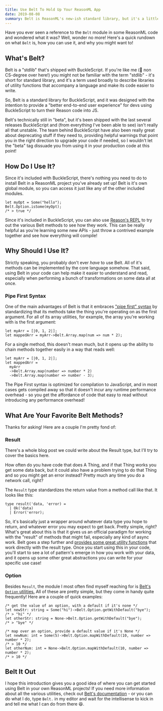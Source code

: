 ```yaml
---
title: Use Belt To Hold Up Your ReasonML App
date: 2019-08-08
summary: Belt is ReasonML's new-ish standard library, but it's a little hard to find a good explanation of what it is and what you can do with it. Let's take a look at how you might want to use it in your Reason app!
---
```


Have you ever seen a reference to the `Belt` module in some ReasonML code and wondered what it was? Well, wonder no more! Here's a quick rundown on what `Belt` is, how you can use it, and why you might want to!

## What's Belt?

Belt is a "stdlib" that's shipped with BuckleScript. If you're like me (👋 non CS-degree over here!) you might not be familiar with the term "stdlib" - it's short for standard library, and it's a term used broadly to describe libraries of utility functions that accompany a language and make its code easier to write.

So, Belt is a standard library for BuckleScript, and it was designed with the intention to provide a "better end-to-end user experience" for devs using BuckleScript to turn their Reason code into JS.

Belt's technically still in "beta", but it's been shipped with the last several releases BuckleScript and (from everything I've been able to see) isn't really all that unstable. The team behind BuckleScript have also been really great about deprecating stuff if they need to, providing helpful warnings that point you in the right direction to upgrade your code if needed, so I wouldn't let the "beta" tag dissuade you from using it in your production code at this point!

## How Do I Use It?

Since it's included with BuckleScript, there's nothing you need to do to install Belt in a ReasonML project you've already set up! Belt is it's own global module, so you can access it just like any of the other included modules.

```reason
let myOpt = Some("hello");
Belt.Option.isSome(myOpt);
/* > true */
```

Since it's included in BuckleScript, you can also use [Reason's REPL](https://reasonml.github.io/en/try?rrjsx=true&reason=DYUwLgBAtgng8gB0gXggZQPZRACgEQAWIwwGeAlANwBQAQsWAHSJgCWGAdo6wM6bY5YLKtSA) to try out the various Belt methods to see how they work. This can be really helpful as you're learning some new APIs - just throw a contrived example together and see how everything will compile!

## Why Should I Use It?

Strictly speaking, you probably don't ever _have_ to use Belt. All of it's methods can be implemented by the core language somehow. That said, using Belt in your code can help make it easier to understand and read, especially when performing a bunch of transformations on some data all at once.

### Pipe First Syntax

One of the main advantages of Belt is that it embraces ["pipe first" syntax](https://bucklescript.github.io/docs/en/pipe-first) by standardizing that its methods take the thing you're operating on as the first argument. For all of its array utilities, for example, the array you're working with is the first argument:

```reason
let myArr = [|0, 1, 2|];
let mappedArr = myArr->Belt.Array.map(num => num * 2);
```

For a single method, this doesn't mean much, but it opens up the ability to chain methods together easily in a way that reads well:

```reason
let myArr = [|0, 1, 2|];
let mappedArr =
  myArr
  ->Belt.Array.map(number => number * 2)
  ->Belt.Array.map(number => number - 3);
```

The Pipe First syntax is optimized for compilation to JavaScript, and in most cases gets compiled away so that it doesn't incur any runtime performance overhead - so you get the affordance of code that easy to read without introducing any performance overhead!

## What Are Your Favorite Belt Methods?

Thanks for asking! Here are a couple I'm pretty fond of:

### Result

There's a whole blog post we could write about the Result type, but I'll try to cover the basics here.

How often do you have code that does A Thing, and if that Thing works you get some data back, but it could also have a problem trying to do that Thing and so you might get an error instead? Pretty much any time you do a network call, right?

The `Result` type standardizes the return value from a method call like that. It looks like this:

```reason
type result('data, 'error) =
  | Ok('data)
  | Error('error);
```

So, it's basically just a wrapper around whatever data type you hope to return, and whatever error you may expect to get back. Pretty simple, right? What's great about this is that it gives us an official paradigm for working with the "result" of methods that might fail, especially any kind of async work. Belt goes a step further and [provides some great utility functions](https://bucklescript.github.io/bucklescript/api/Belt.Result.html) that work directly with the result type. Once you start using this in your code, you'll start to see a lot of pattern's emerge in how you work with your data, and it opens up some other great abstractions you can write for your specific use case!

### Option

Besides `Result`, the module I most often find myself reaching for is [Belt's `Option` utilities.](https://bucklescript.github.io/bucklescript/api/Belt.Option.html) All of these are pretty simple, but they come in handy quite frequently! Here are a couple of quick examples:

```reason
/* get the value of an option, with a default if it's none */
let newStr: string = Some("hi")->Belt.Option.getWithDefault("bye");
/* > "hi" */
let otherStr: string = None->Belt.Option.getWithDefault("bye");
/* > "bye" */

/* map over an option, provide a default value if it's None */
let newNum: int = Some(5)->Belt.Option.mapWithDefault(10, number => number * 2);
/* > 10 */
let otherNum: int = None->Belt.Option.mapWithDefault(10, number => number * 2);
/* > 10 */
```

## Belt It Out

I hope this introduction gives you a good idea of where you can get started using Belt in your own ReasonML projects! If you need more information about all the various utilities, check out [Belt's documentation](https://bucklescript.github.io/bucklescript/api/Belt.html) - or you can do what I do, type `Belt.` in my editor and wait for the intellisense to kick in and tell me what I can do from there 😆.

